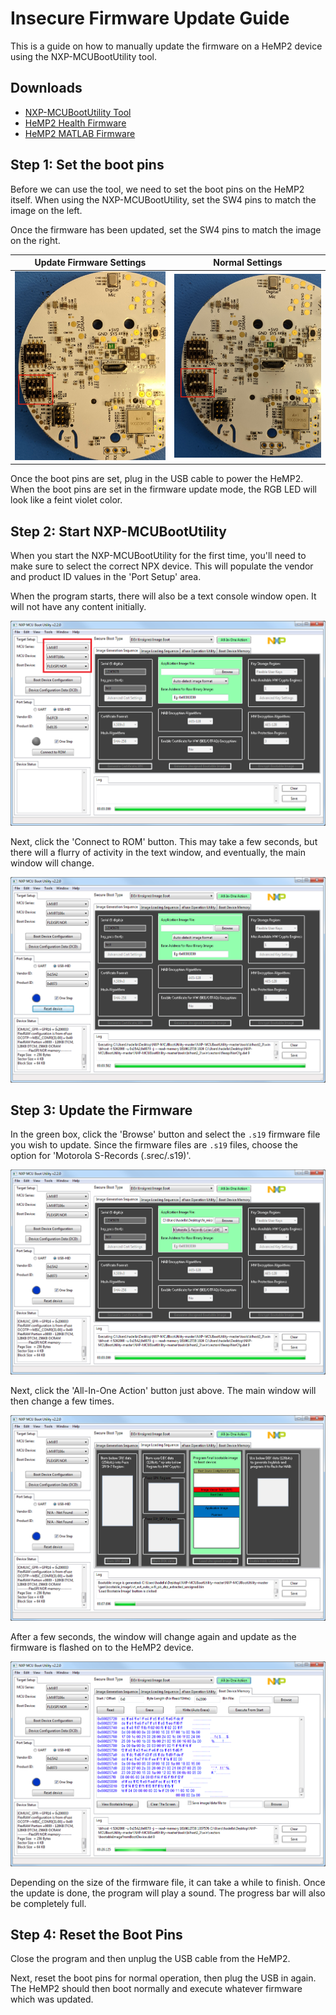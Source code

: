 # Insecure Firmware Update Guide

This is a guide on how to manually update the firmware on a HeMP2 device 
using the NXP-MCUBootUtility tool.

## Downloads
- [NXP-MCUBootUtility Tool](https://github.com/JayHeng/NXP-MCUBootUtility)
- [HeMP2 Health Firmware](https://modules-release.s3-us-west-2.amazonaws.com/firmware/hep2_usb_vcom_pb_dsp-epam0P1.s19)
- [HeMP2 MATLAB Firmware](https://modules-release.s3-us-west-2.amazonaws.com/firmware/hep2_usb_vcom_xep_matlab_server.s19)

## Step 1: Set the boot pins

Before we can use the tool, we need to set the boot pins on the HeMP2 itself.
When using the NXP-MCUBootUtility, set the SW4 pins to match the image on the
left.

Once the firmware has been updated, set the SW4 pins to match the image on the
right.

|Update Firmware Settings|Normal Settings|
|-|-|
|![](images/firmware_update/hemp2_fw_update_boot_pins.jpg)|![](images/firmware_update/hemp2_normal_boot_pins.jpg)|

Once the boot pins are set, plug in the USB cable to power the HeMP2. When
the boot pins are set in the firmware update mode, the RGB LED will look like
a feint violet color.
 
## Step 2: Start NXP-MCUBootUtility

When you start the NXP-MCUBootUtility for the first time, you'll need to make
sure to select the correct NPX device. This will populate the vendor and product
ID values in the 'Port Setup' area.

When the program starts, there will also be a text console window open. It will
not have any content initially.

![](images/firmware_update/boot_util_1.png)

Next, click the 'Connect to ROM' button. This may take a few seconds, but there
will a flurry of activity in the text window, and eventually, the main window
will change.

![](images/firmware_update/boot_util_2.png)

## Step 3: Update the Firmware

In the green box, click the 'Browse' button and select the `.s19` firmware file
you wish to update. Since the firmware files are `.s19` files, choose the option
for 'Motorola S-Records (.srec/.s19)'.

![](images/firmware_update/boot_util_3.png)

Next, click the 'All-In-One Action' button just above. The main window will then
change a few times.

![](images/firmware_update/boot_util_4.png)

After a few seconds, the window will change again and update as the firmware is
flashed on to the HeMP2 device.

![](images/firmware_update/boot_util_5.png)

Depending on the size of the firmware file, it can take a while to finish. Once
the update is done, the program will play a sound. The progress bar will also be
completely full.

## Step 4: Reset the Boot Pins

Close the program and then unplug the USB cable from the HeMP2.

Next, reset the boot pins for normal operation, then plug the USB in again. The
HeMP2 should then boot normally and execute whatever firmware which was 
updated.
